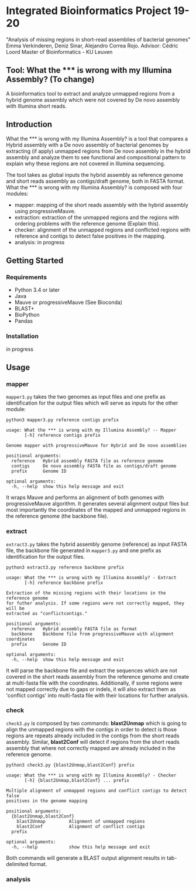 # Integrated Bioinformatics Project 19-20

"Analysis of missing regions in short-read assemblies of bacterial genomes" Emma Verkinderen, Deniz Sinar, Alejandro Correa Rojo.
Advisor: Cédric Loord
Master of Bioinformatics - KU Leuven

## Tool: What the *** is wrong with my Illumina Assembly? (To change)

A bioinformatics tool to extract and analyze unmapped regions from a hybrid genome assembly which were not covered by De novo assembly with Illumina short reads.

## Introduction

What the *** is wrong with my Illumina Assembly? is a tool that compares a Hybrid assembly with a De novo assembly of bacterial genomes by extracting (if apply) unmapped regions from De novo assembly in the hybrid assembly and analyze them to see functional and compositional pattern to explain why these regions are not covered in Illumina sequencing.

The tool takes as global inputs the hybrid assembly as reference genome and short reads assembly as contigs/draft genome, both in FASTA format. What the *** is wrong with my Illumina Assembly? is composed with four modules:

- mapper: mapping of the short reads assembly with the hybrid assembly using progressiveMauve.
- extraction: extraction of the unmapped regions and the regions with ordering problems with the reference genome (Explain this).
- checker: alignment of the unmapped regions and conflicted regions with reference and contigs to detect false positives in the mapping.
- analysis: in progress 

## Getting Started

### Requirements

- Python 3.4 or later
- Java
- Mauve or progressiveMauve (See Bioconda)
- BLAST+
- BioPython
- Pandas

### Installation

in progress

## Usage

### mapper

`mapper3.py` takes the two genomes as input files and one prefix as identification for the output files which will serve as inputs for the other module:

```
python3 mapper3.py reference contigs prefix

usage: What the *** is wrong with my Illumina Assembly? -- Mapper
       [-h] reference contigs prefix

Genome mapper with progressiveMauve for Hybrid and De novo assemblies

positional arguments:
  reference   Hybrid assembly FASTA file as reference genome
  contigs     De novo assembly FASTA file as contigs/draft genome
  prefix      Genome ID

optional arguments:
  -h, --help  show this help message and exit

```

It wraps Mauve and performs an alignment of both genomes with progressiveMauve algorithm. It generates several alignment output files but most importantly the coordinates of the mapped and unmapped regions in the reference genome (the backbone file).

### extract

`extract3.py` takes the hybrid assembly genome (reference) as input FASTA file, the backbone file generated in `mapper3.py` and one prefix as identification for the output files.

```
python3 extract3.py reference backbone prefix

usage: What the *** is wrong with my Illumina Assembly? - Extract
       [-h] reference backbone prefix

Extraction of the missing regions with their locations in the reference genome
for futher analysis. If some regions were not correctly mapped, they will be
extracted as "conflictcontigs."

positional arguments:
  reference   Hybrid assembly FASTA file as format
  backbone    Backbone file from progressiveMauve with alignment coordinates
  prefix      Genome ID

optional arguments:
  -h, --help  show this help message and exit

```
It will parse the backbone file and extract the sequences which are not covered in the short reads assembly from the reference genome and create at multi-fasta file with the coordinates. Additionally, if some regions were not mapped correctly due to gaps or indels, it will also extract them as 'conflict contigs' into multi-fasta file with their locations for further analysis.

### check

`check3.py` is composed by two commands: **blast2Unmap** which is going to align the unmapped regions with the contigs in order to detect is those regions are repeats already included in the contigs from the short reads assembly. Similar, **blast2Conf** will detect if regions from the short reads assembly that where not correctly mapped are already included in the reference genome.

```
python3 check3.py {blast2Unmap,blast2Conf} prefix

usage: What the *** is wrong with my Illumina Assembly? - Checker
       [-h] {blast2Unmap,blast2Conf} ... prefix

Multiple alignment of unmapped regions and conflict contigs to detect false
positives in the genome mapping

positional arguments:
  {blast2Unmap,blast2Conf}
    blast2Unmap         Alignment of unmapped regions
    blast2Conf          Alignment of conflict contigs
  prefix

optional arguments:
  -h, --help            show this help message and exit

```
Both commands will generate a BLAST output alignment results in tab-delimited format.

### analysis